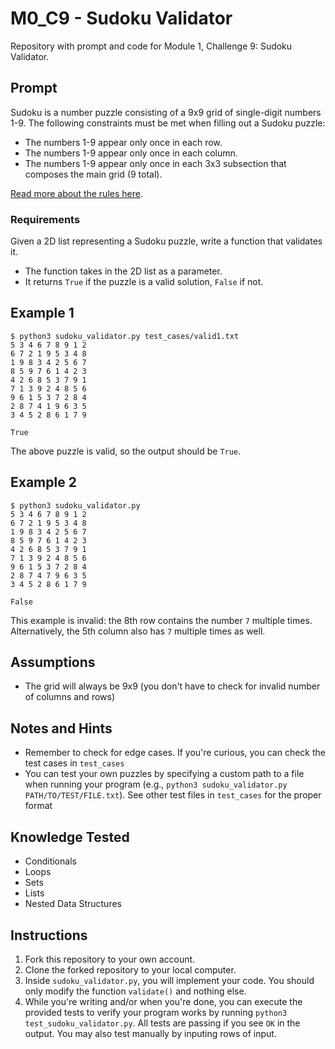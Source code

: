 # M0_C9 - Sudoku Validator
Repository with prompt and code for Module 1, Challenge 9: Sudoku Validator.

## Prompt
Sudoku is a number puzzle consisting of a 9x9 grid of single-digit numbers 1-9. The following constraints must be met when filling out a Sudoku puzzle:

- The numbers 1-9 appear only once in each row.
- The numbers 1-9 appear only once in each column.
- The numbers 1-9 appear only once in each 3x3 subsection that composes the main grid (9 total).

[Read more about the rules here](https://en.wikipedia.org/wiki/Sudoku).

### Requirements
Given a 2D list representing a Sudoku puzzle, write a function that validates it.

- The function takes in the 2D list as a parameter.
- It returns `True` if the puzzle is a valid solution, `False` if not.

## Example 1
```
$ python3 sudoku_validator.py test_cases/valid1.txt
5 3 4 6 7 8 9 1 2
6 7 2 1 9 5 3 4 8
1 9 8 3 4 2 5 6 7
8 5 9 7 6 1 4 2 3
4 2 6 8 5 3 7 9 1
7 1 3 9 2 4 8 5 6
9 6 1 5 3 7 2 8 4
2 8 7 4 1 9 6 3 5
3 4 5 2 8 6 1 7 9

True
```

The above puzzle is valid, so the output should be `True`.

## Example 2
```
$ python3 sudoku_validator.py
5 3 4 6 7 8 9 1 2
6 7 2 1 9 5 3 4 8
1 9 8 3 4 2 5 6 7
8 5 9 7 6 1 4 2 3
4 2 6 8 5 3 7 9 1
7 1 3 9 2 4 8 5 6
9 6 1 5 3 7 2 8 4
2 8 7 4 7 9 6 3 5
3 4 5 2 8 6 1 7 9

False
```

This example is invalid: the 8th row contains the number `7` multiple times. Alternatively, the 5th column also has `7` multiple times as well.

## Assumptions
- The grid will always be 9x9 (you don't have to check for invalid number of columns and rows)

## Notes and Hints
- Remember to check for edge cases. If you're curious, you can check the test cases in `test_cases`
- You can test your own puzzles by specifying a custom path to a file when running your program (e.g., `python3 sudoku_validator.py PATH/TO/TEST/FILE.txt`). See other test files in `test_cases` for the proper format

## Knowledge Tested
- Conditionals
- Loops
- Sets
- Lists
- Nested Data Structures

## Instructions
1. Fork this repository to your own account.
2. Clone the forked repository to your local computer.
3. Inside `sudoku_validator.py`, you will implement your code. You should only modify the function `validate()` and nothing else. 
4. While you're writing and/or when you're done, you can execute the provided tests to verify your program works by running `python3 test_sudoku_validator.py`. All tests are passing if you see `OK` in the output. You may also test manually by inputing rows of input.
